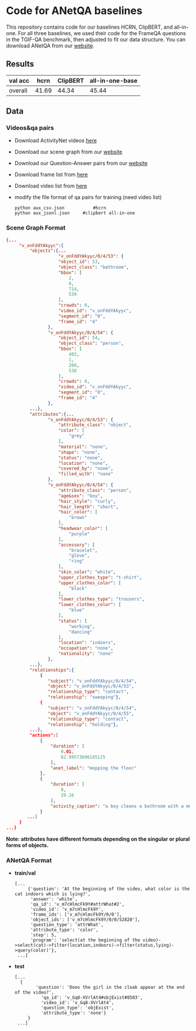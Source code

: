 # Code for ANetQA baselines

This repository contains code for our baselines HCRN, ClipBERT, and all-in-one. For all three baselines, we used their code for the FrameQA questions in the TGIF-QA benchmark, then adjusted to fit our data structure. You can download ANetQA from our [website](https://milvlg.github.io/anetqa).

## Results

| val acc | hcrn  | ClipBERT | all-in-one-base |
| ------- | ----- | -------- | --------------- |
| overall | 41.69 | 44.34    | 45.44           |

## Data

### Videos&qa pairs

- Download ActivityNet videos [here](http://activity-net.org/)

- Download our scene graph from our [website](https://milvlg.github.io/anetqa/)

- Download our Question-Answer pairs from our [website](https://milvlg.github.io/anetqa/)

- Download frame list from [here]()

- Download video list from [here]()

- modify the file format of qa pairs for training (need video list)

  ```
  python aux_csv.json			#hcrn
  python aux_jsonl.json		#clipbert all-in-one
  ```

### Scene Graph Format

```json
{...
     "v_onFddYAkyyc":{
         "objects":{...
                    "v_onFddYAkyyc/0/4/53": {
                    "object_id": 53,
                    "object_class": "bathroom",
                    "bbox": [
                        2,
                        0,
                        714,
                        539
                    ],
                    "crowds": 0,
                    "video_id": "v_onFddYAkyyc",
                    "segment_id": "0",
                    "frame_id": "4"
                },
                "v_onFddYAkyyc/0/4/54": {
                    "object_id": 54,
                    "object_class": "person",
                    "bbox": [
                        403,
                        1,
                        266,
                        538
                    ],
                    "crowds": 0,
                    "video_id": "v_onFddYAkyyc",
                    "segment_id": "0",
                    "frame_id": "4"
                },
         ...},
         "attributes":{...
                "v_onFddYAkyyc/0/4/53": {
                    "attribute_class": "object",
                    "color": [
                        "grey"
                    ],
                    "material": "none",
                    "shape": "none",
                    "status": "none",
                    "location": "none",
                    "covered_by": "none",
                    "filled_with": "none"
                },
                "v_onFddYAkyyc/0/4/54": {
                    "attribute_class": "person",
                    "age&sex": "boy",
                    "hair_style": "curly",
                    "hair_length": "short",
                    "hair_color": [
                        "brown"
                    ],
                    "headwear_color": [
                        "purple"
                    ],
                    "accessory": [
                        "bracelet",
                        "glove",
                        "ring"
                    ],
                    "skin_color": "white",
                    "upper_clothes_type": "t-shirt",
                    "upper_clothes_color": [
                        "black"
                    ],
                    "lower_clothes_type": "trousers",
                    "lower_clothes_color": [
                        "blue"
                    ],
                    "status": [
                        "working",
                        "dancing"
                    ],
                    "location": "indoors",
                    "occupation": "none",
                    "nationality": "none"
                },
         ...},
         "relationships":{
             {
                "subject": "v_onFddYAkyyc/0/4/54",
                "object": "v_onFddYAkyyc/0/4/53",
                "relationship_type": "contact",
                "relationship": "sweeping"},
             {
                "subject": "v_onFddYAkyyc/0/4/54",
                "object": "v_onFddYAkyyc/0/4/55",
                "relationship_type": "contact",
                "relationship": "holding"},
         ...},
         "actions":[            
             {
                 "duration": [
                     0.01,
                     62.99573696145125
                 ],
                 "anet_label": "mopping the floor"
             },
             {
                 "duration": [
                     0,
                     20.16
                 ],
                 "activity_caption": "a boy cleans a bathroom with a mop while dancing"
             }
        ...]
     }
...}
```

**Note: attributes have different formats depending on the singular or plural forms of objects.**

### ANetQA Format

- **train/val**

  ```
  [...
       {'question': 'At the beginning of the video, what color is the cat indoors which is lying?',
        'answer': 'white',
        'qa_id': 'v_m7cHlmcFk9Y#attrWhat#2',
        'video_id': 'v_m7cHlmcFk9Y',
        'frame_ids': ['v_m7cHlmcFk9Y/0/0'],
        'object_ids': ['v_m7cHlmcFk9Y/0/0/52820'],
        'question_type': 'attrWhat',
        'attribute_type': 'color',
        'step': 5,
        'program': 'select(at the beginning of the video)->select(cat)->filter(location,indoors)->filter(status,lying)->query(color)'},
   ...]
  ```

- **test**

  ```
  [...
  	{
          'question': 'Does the girl in the cloak appear at the end of the video?',
    		'qa_id': 'v_Gq8-XVrlAt4#objExist#8503',
    		'video_id': 'v_Gq8-XVrlAt4',
    		'question_type': 'objExist',
    		'attribute_type': 'none'}
       }
   ...]
  ```

  